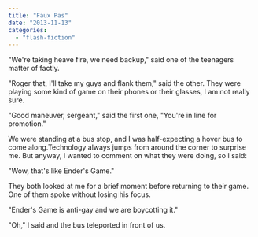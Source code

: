 ```yaml
---
title: "Faux Pas"
date: "2013-11-13"
categories: 
  - "flash-fiction"
---
```


"We're taking heave fire, we need backup," said one of the teenagers matter of factly.

"Roger that, I'll take my guys and flank them," said the other. They were playing some kind of game on their phones or their glasses, I am not really sure.

"Good maneuver, sergeant," said the first one, "You're in line for promotion."

We were standing at a bus stop, and I was half-expecting a hover bus to come along.Technology always jumps from around the corner to surprise me. But anyway, I wanted to comment on what they were doing, so I said:

"Wow, that's like Ender's Game."

They both looked at me for a brief moment before returning to their game. One of them spoke without losing his focus.

"Ender's Game is anti-gay and we are boycotting it."

"Oh," I said and the bus teleported in front of us.
